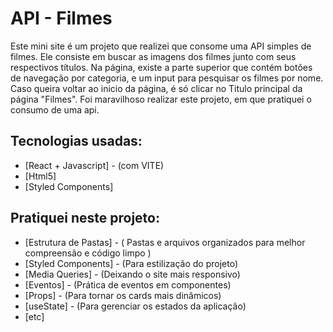 # API - Filmes

Este mini site é um projeto que realizei que consome uma API simples de filmes. Ele consiste em buscar as imagens dos filmes junto com seus respectivos títulos. Na página, existe a parte superior que contém botões de navegação por categoria, e um input para pesquisar os filmes por nome. Caso queira voltar ao inicio da página, é só clicar no Titulo principal da página "Filmes". Foi maravilhoso realizar este projeto, em que pratiquei o consumo de uma api.

## Tecnologias usadas:

- [React + Javascript] - (com VITE)
- [Html5]
- [Styled Components]

## Pratiquei neste projeto:

- [Estrutura de Pastas] - ( Pastas e arquivos organizados para melhor compreensão e código limpo )
- [Styled Components] - (Para estilização do projeto)
- [Media Queries] - (Deixando o site mais responsivo)
- [Eventos] - (Prática de eventos em componentes)
- [Props] - (Para tornar os cards mais dinâmicos)
- [useState] - (Para gerenciar os estados da aplicação)
- [etc]

